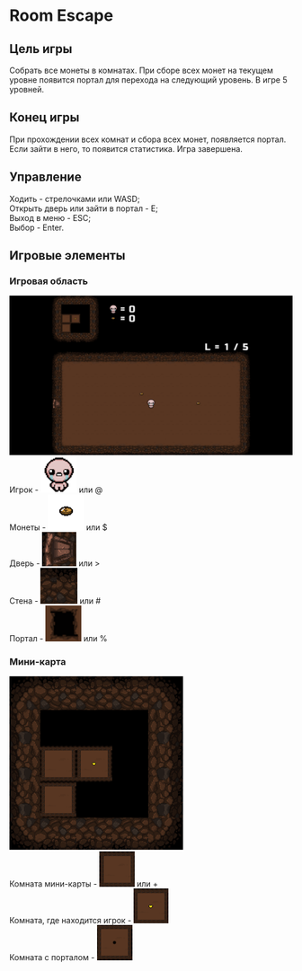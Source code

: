 # Room Escape

## Цель игры
Собрать все монеты в комнатах. При сборе всех монет на текущем уровне появится
портал для перехода на следующий уровень. В игре 5 уровней.

## Конец игры
При прохождении всех комнат и сбора всех монет, появляется портал. Если зайти в 
него, то появится статистика. Игра завершена.

## Управление
Ходить - стрелочками или WASD;<br/>
Открыть дверь или зайти в портал - E;<br/>
Выход в меню - ESC;<br/>
Выбор - Enter.

## Игровые элементы
### Игровая область
![](/readme/game.png)<br/>
Игрок - ![](/readme/player.png) или @<br/>
Монеты - ![](/readme/coinGold.png) или $<br/>
Дверь - ![](/readme/door.png) или ><br/>
Стена - ![](/readme/wall.png) или #<br/>
Портал - ![](/readme/elevator.png) или %
### Мини-карта
![](/readme/minimap.png)<br/>
Комната мини-карты - ![](/readme/room_mini.png) или +<br/>
Комната, где находится игрок - ![](/readme/player_mini.png)<br/>
Комната с порталом - ![](/readme/elevator_mini.png) 
